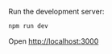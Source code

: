 Run the development server:

```bash
npm run dev
```
Open [http://localhost:3000](http://localhost:3000)